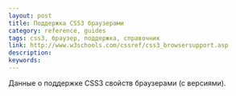 ```yaml
---
layout: post
title: Поддержка CSS3 браузерами
category: reference, guides
tags: css3, браузер, поддержка, справочник
link: http://www.w3schools.com/cssref/css3_browsersupport.asp
description:
keywords:
---
```


<p>Данные о поддержке CSS3 свойств браузерами (с версиями).</p>
